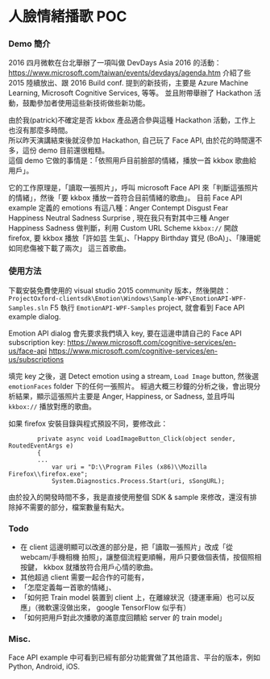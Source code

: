 # 人臉情緒播歌 POC

### Demo 簡介
2016 四月微軟在台北舉辦了一項叫做 DevDays Asia 2016 的活動： https://www.microsoft.com/taiwan/events/devdays/agenda.htm
介紹了些 2015 陸續放出、跟 2016 Build conf. 提到的新技術，主要是 Azure Machine Learning, Microsoft Cognitive Services, 等等。
並且附帶舉辦了 Hackathon 活動，鼓勵參加者使用這些新技術做些新功能。

由於我(patrick)不確定是否 kkbox 產品適合參與這種 Hackathon 活動，工作上也沒有那麼多時間。<br>
所以昨天演講結束後就沒參加 Hackathon, 自己玩了 Face API, 由於花的時間還不多，這份 demo 目前還很粗糙。<br>
這個 demo 它做的事情是：「依照用戶目前臉部的情緒，播放一首 kkbox 歌曲給用戶」。

它的工作原理是，「讀取一張照片」，呼叫 microsoft Face API 來「判斷這張照片的情緒」，然後「要 kkbox 播放一首符合目前情緒的歌曲」。
目前 Face API example 定義的 emotions 有這八種：Anger Contempt Disgust Fear Happiness Neutral Sadness Surprise ,
現在我只有對其中三種  Anger Happiness Sadness 做判斷，利用 Custom URL Scheme `kkbox://` 開啟 firefox, 要 kkbox 播放「許如芸 生氣」、「Happy Birthday	寶兒 (BoA)」、「陳珊妮 如同悲傷被下載了兩次」 這三首歌曲。


### 使用方法
下載安裝免費使用的 visual studio 2015 community 版本，然後開啟：
`ProjectOxford-clientsdk\Emotion\Windows\Sample-WPF\EmotionAPI-WPF-Samples.sln` 
F5 執行 `EmotionAPI-WPF-Samples` project, 就會看到 Face API example dialog.

Emotion API dialog 會先要求我們填入 key, 要在這邊申請自己的 Face API subscription key:
https://www.microsoft.com/cognitive-services/en-us/face-api
https://www.microsoft.com/cognitive-services/en-us/subscriptions

填完 key 之後，選 Detect emotion using a stream, `Load Image` button, 然後選 `emotionFaces` folder 下的任何一張照片。
經過大概三秒鐘的分析之後，會出現分析結果，顯示這張照片主要是 Anger, Happiness, or Sadness, 並且呼叫 `kkbox://` 播放對應的歌曲。

如果 firefox 安裝目錄與程式預設不同，要修改此：<br>
```
        private async void LoadImageButton_Click(object sender, RoutedEventArgs e)
        {
		...
            var uri = "D:\\Program Files (x86)\\Mozilla Firefox\\firefox.exe";
            System.Diagnostics.Process.Start(uri, sSongURL);
```

由於投入的開發時間不多，我是直接使用整個 SDK & sample 來修改，還沒有排除掉不需要的部分，檔案數量有點大。

### Todo
 * 在 client 這邊明顯可以改進的部分是，把「讀取一張照片」改成「從 webcam/手機相機 拍照」，讓整個流程更順暢，用戶只要做個表情，按個照相按鍵， kkbox 就播放符合用戶心情的歌曲。<br>
 * 其他超過 client 需要一起合作的可能有，
  *  「怎麼定義每一首歌的情緒」、
  *  「如何把 Train model 裝置到 client 上，在離線狀況（捷運車廂）也可以反應」（微軟還沒做出來， google TensorFlow 似乎有）
  *  「如何把用戶對此次播歌的滿意度回饋給 server 的 train model」
 
### Misc.
 Face API example 中可看到已經有部分功能實做了其他語言、平台的版本，例如 Python, Android, iOS.
